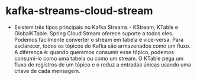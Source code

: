 # kafka-streams-cloud-stream

- Existem três tipos principais no Kafka Streams - KStream, KTable e GlobalKTable. Spring Cloud Stream oferece suporte a todos eles. Podemos facilmente converter o stream em tabela e vice-versa. Para esclarecer, todos os tópicos do Kafka são armazenados como um fluxo. A diferença é: quando queremos consumir esse tópico, podemos consumi-lo como uma tabela ou como um stream. O KTable pega um fluxo de registros de um tópico e o reduz a entradas únicas usando uma chave de cada mensagem.

